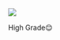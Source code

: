 <img src="https://badges.pufler.dev/visits/nevillionaire/alx-higher_level_programming?style=flat-square&color=red&logo=github&a=0">

High Grade😌
